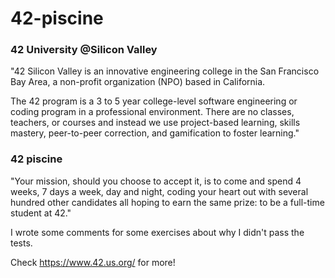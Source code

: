 # 42-piscine

### 42 University @Silicon Valley ###
"42 Silicon Valley is an innovative engineering college in the San Francisco Bay Area, a non-profit organization (NPO) based in California.

The 42 program is a 3 to 5 year college-level software engineering or coding program in a professional environment. There are no classes, teachers, or courses and instead we use project-based learning, skills mastery, peer-to-peer correction, and gamification to foster learning."

### 42 piscine ###
"Your mission, should you choose to accept it, is to come and spend 4 weeks, 7 days a week, day and night, coding your heart out with several hundred other candidates all hoping to earn the same prize: to be a full-time student at 42."

I wrote some comments for some exercises about why I didn't pass the tests.

Check https://www.42.us.org/ for more!
